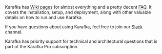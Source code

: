 Karafka has [Wiki pages](https://github.com/karafka/karafka/wiki) for almost everything and a pretty decent [FAQ](https://github.com/karafka/karafka/wiki/FAQ). It covers the installation, setup, and deployment, along with other valuable details on how to run and use Karafka.

If you have questions about using Karafka, feel free to join our [Slack](https://slack.karafka.io/) channel.

Karafka has priority support for technical and architectural questions that is part of the Karafka Pro subscription.
